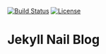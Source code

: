 [![Build Status](http://img.shields.io/travis/howtonails/howtonails.github.io.svg)](https://travis-ci.org/howtonails/howtonails.github.io)
[![License](http://img.shields.io/:license-mit-blue.svg)](http://howtonails.mit-license.org)

# Jekyll Nail Blog
